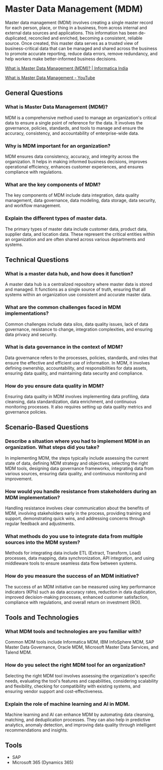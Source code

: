 # Master Data Management (MDM)

Master data management (MDM) involves creating a single master record for each person, place, or thing in a business, from across internal and external data sources and applications. This information has been de-duplicated, reconciled and enriched, becoming a consistent, reliable source. Once created, this master data serves as a trusted view of business-critical data that can be managed and shared across the business to promote accurate reporting, reduce data errors, remove redundancy, and help workers make better-informed business decisions.

[What is Master Data Management (MDM)? | Informatica India](https://www.informatica.com/in/resources/articles/what-is-master-data-management.html)

[What is Master Data Management - YouTube](https://www.youtube.com/watch?v=l83bkKJh1wM)

## General Questions

### What is Master Data Management (MDM)?

MDM is a comprehensive method used to manage an organization's critical data to ensure a single point of reference for the data. It involves the governance, policies, standards, and tools to manage and ensure the accuracy, consistency, and accountability of enterprise-wide data.

### Why is MDM important for an organization?

MDM ensures data consistency, accuracy, and integrity across the organization. It helps in making informed business decisions, improves operational efficiency, enhances customer experiences, and ensures compliance with regulations.

### What are the key components of MDM?

The key components of MDM include data integration, data quality management, data governance, data modeling, data storage, data security, and workflow management.

### Explain the different types of master data.

The primary types of master data include customer data, product data, supplier data, and location data. These represent the critical entities within an organization and are often shared across various departments and systems.

## Technical Questions

### What is a master data hub, and how does it function?

A master data hub is a centralized repository where master data is stored and managed. It functions as a single source of truth, ensuring that all systems within an organization use consistent and accurate master data.

### What are the common challenges faced in MDM implementations?

Common challenges include data silos, data quality issues, lack of data governance, resistance to change, integration complexities, and ensuring data privacy and security.

### What is data governance in the context of MDM?

Data governance refers to the processes, policies, standards, and roles that ensure the effective and efficient use of information. In MDM, it involves defining ownership, accountability, and responsibilities for data assets, ensuring data quality, and maintaining data security and compliance.

### How do you ensure data quality in MDM?

Ensuring data quality in MDM involves implementing data profiling, data cleansing, data standardization, data enrichment, and continuous monitoring processes. It also requires setting up data quality metrics and governance policies.

## Scenario-Based Questions

### Describe a situation where you had to implement MDM in an organization. What steps did you take?

In implementing MDM, the steps typically include assessing the current state of data, defining MDM strategy and objectives, selecting the right MDM tools, designing data governance frameworks, integrating data from various sources, ensuring data quality, and continuous monitoring and improvement.

### How would you handle resistance from stakeholders during an MDM implementation?

Handling resistance involves clear communication about the benefits of MDM, involving stakeholders early in the process, providing training and support, demonstrating quick wins, and addressing concerns through regular feedback and adjustments.

### What methods do you use to integrate data from multiple sources into the MDM system?

Methods for integrating data include ETL (Extract, Transform, Load) processes, data mapping, data synchronization, API integration, and using middleware tools to ensure seamless data flow between systems.

### How do you measure the success of an MDM initiative?

The success of an MDM initiative can be measured using key performance indicators (KPIs) such as data accuracy rates, reduction in data duplication, improved decision-making processes, enhanced customer satisfaction, compliance with regulations, and overall return on investment (ROI).

## Tools and Technologies

### What MDM tools and technologies are you familiar with?

Common MDM tools include Informatica MDM, IBM InfoSphere MDM, SAP Master Data Governance, Oracle MDM, Microsoft Master Data Services, and Talend MDM.

### How do you select the right MDM tool for an organization?

Selecting the right MDM tool involves assessing the organization's specific needs, evaluating the tool's features and capabilities, considering scalability and flexibility, checking for compatibility with existing systems, and ensuring vendor support and cost-effectiveness.

### Explain the role of machine learning and AI in MDM.

Machine learning and AI can enhance MDM by automating data cleansing, matching, and deduplication processes. They can also help in predictive analytics, anomaly detection, and improving data quality through intelligent recommendations and insights.

## Tools

- SAP
- Microsoft 365 (Dynamics 365)
